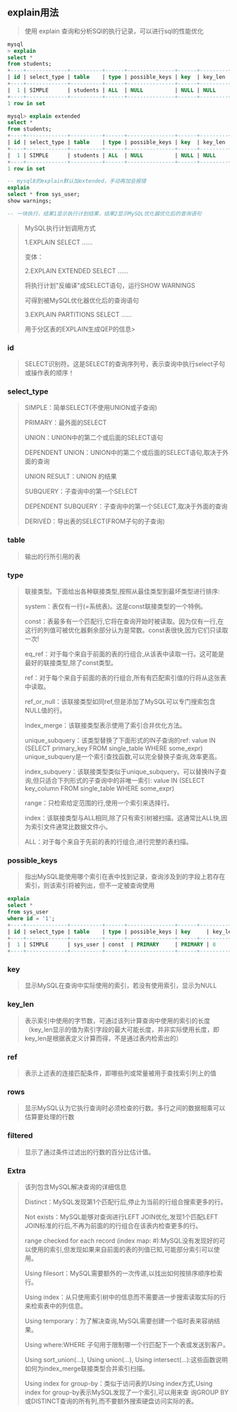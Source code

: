## explain用法

> 使用 explain 查询和分析SQl的执行记录，可以进行sql的性能优化

```sql
mysql
> explain
select *
from students;
+----+-------------+----------+------+---------------+------+---------+------+------+-------+
| id | select_type | table    | type | possible_keys | key  | key_len | ref  | rows | Extra |
+----+-------------+----------+------+---------------+------+---------+------+------+-------+
|  1 | SIMPLE      | students | ALL  | NULL          | NULL | NULL    | NULL |    3 |       |
+----+-------------+----------+------+---------------+------+---------+------+------+-------+
1 row in set

mysql> explain extended
select *
from students;
+----+-------------+----------+------+---------------+------+---------+------+------+----------+-------+
| id | select_type | table    | type | possible_keys | key  | key_len | ref  | rows | filtered | Extra |
+----+-------------+----------+------+---------------+------+---------+------+------+----------+-------+
|  1 | SIMPLE      | students | ALL  | NULL          | NULL | NULL    | NULL |    3 |      100 |       |
+----+-------------+----------+------+---------------+------+---------+------+------+----------+-------+
1 row in set

-- mysql8的explain默认加extended，手动再加会报错
explain
select * from sys_user;
show warnings;

-- 一块执行，结果1显示执行计划结果，结果2显示MySQL优化器优化后的查询语句
```

> MySQL执行计划调用方式
>
>1.EXPLAIN SELECT ……
>
>变体：
>
>2.EXPLAIN EXTENDED SELECT ……
>
>将执行计划"反编译"成SELECT语句，运行SHOW WARNINGS
>
>可得到被MySQL优化器优化后的查询语句
>
>3.EXPLAIN PARTITIONS SELECT ……
>
>用于分区表的EXPLAIN生成QEP的信息>

### id

> SELECT识别符。这是SELECT的查询序列号，表示查询中执行select子句或操作表的顺序！

### select_type

> SIMPLE：简单SELECT(不使用UNION或子查询)
>
>PRIMARY：最外面的SELECT
>
>UNION：UNION中的第二个或后面的SELECT语句
>
>DEPENDENT UNION：UNION中的第二个或后面的SELECT语句,取决于外面的查询
>
>UNION RESULT：UNION 的结果
>
>SUBQUERY：子查询中的第一个SELECT
>
>DEPENDENT SUBQUERY：子查询中的第一个SELECT,取决于外面的查询
>
>DERIVED：导出表的SELECT(FROM子句的子查询)

### table

> 输出的行所引用的表

### type

> 联接类型。下面给出各种联接类型,按照从最佳类型到最坏类型进行排序:
>
>system：表仅有一行(=系统表)。这是const联接类型的一个特例。
>
>const：表最多有一个匹配行,它将在查询开始时被读取。因为仅有一行,在这行的列值可被优化器剩余部分认为是常数。const表很快,因为它们只读取一次!
>
>eq_ref：对于每个来自于前面的表的行组合,从该表中读取一行。这可能是最好的联接类型,除了const类型。
>
>ref：对于每个来自于前面的表的行组合,所有有匹配索引值的行将从这张表中读取。
>
>ref_or_null：该联接类型如同ref,但是添加了MySQL可以专门搜索包含NULL值的行。
>
>index_merge：该联接类型表示使用了索引合并优化方法。
>
>unique_subquery：该类型替换了下面形式的IN子查询的ref: value IN (SELECT primary_key FROM single_table WHERE some_expr) unique_subquery是一个索引查找函数,可以完全替换子查询,效率更高。
>
>index_subquery：该联接类型类似于unique_subquery。可以替换IN子查询,但只适合下列形式的子查询中的非唯一索引: value IN (SELECT key_column FROM single_table WHERE some_expr)
>
>range：只检索给定范围的行,使用一个索引来选择行。
>
>index：该联接类型与ALL相同,除了只有索引树被扫描。这通常比ALL快,因为索引文件通常比数据文件小。
>
>ALL：对于每个来自于先前的表的行组合,进行完整的表扫描。

### possible_keys

> 指出MySQL能使用哪个索引在表中找到记录，查询涉及到的字段上若存在索引，则该索引将被列出，但不一定被查询使用

```sql
explain
select *
from sys_user
where id = '1';
+----+-------------+----------+------+---------------+------+---------+------+------+-------+
| id | select_type | table    | type | possible_keys | key     | key_len | ref   | rows | Extra |
+----+-------------+----------+------+---------------+------+---------+------+------+-------+
|  1 | SIMPLE      | sys_user | const  | PRIMARY     | PRIMARY | 8       | const |    1 |       |
+----+-------------+----------+------+---------------+------+---------+------+------+-------+
```

### key

> 显示MySQL在查询中实际使用的索引，若没有使用索引，显示为NULL

### key_len

> 表示索引中使用的字节数，可通过该列计算查询中使用的索引的长度（key_len显示的值为索引字段的最大可能长度，并非实际使用长度，即key_len是根据表定义计算而得，不是通过表内检索出的）

### ref

> 表示上述表的连接匹配条件，即哪些列或常量被用于查找索引列上的值

### rows

> 显示MySQL认为它执行查询时必须检查的行数。多行之间的数据相乘可以估算要处理的行数

### filtered

> 显示了通过条件过滤出的行数的百分比估计值。

### Extra

> 该列包含MySQL解决查询的详细信息
>
>Distinct：MySQL发现第1个匹配行后,停止为当前的行组合搜索更多的行。
>
>Not exists：MySQL能够对查询进行LEFT JOIN优化,发现1个匹配LEFT JOIN标准的行后,不再为前面的的行组合在该表内检查更多的行。
>
>range checked for each record (index map: #):MySQL没有发现好的可以使用的索引,但发现如果来自前面的表的列值已知,可能部分索引可以使用。
>
>Using filesort：MySQL需要额外的一次传递,以找出如何按排序顺序检索行。
>
>Using index：从只使用索引树中的信息而不需要进一步搜索读取实际的行来检索表中的列信息。
>
>Using temporary：为了解决查询,MySQL需要创建一个临时表来容纳结果。
>
>Using where:WHERE 子句用于限制哪一个行匹配下一个表或发送到客户。
>
>Using sort_union(…), Using union(…), Using intersect(…):这些函数说明如何为index_merge联接类型合并索引扫描。
>
>Using index for group-by：类似于访问表的Using index方式,Using index for group-by表示MySQL发现了一个索引,可以用来查 询GROUP BY或DISTINCT查询的所有列,而不要额外搜索硬盘访问实际的表。




















